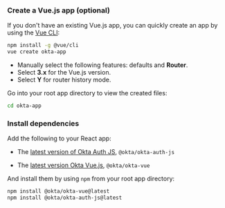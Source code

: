 ### Create a Vue.js app (optional)

If you don't have an existing Vue.js app, you can quickly create an app by using the [Vue CLI](https://cli.vuejs.org/guide/installation.html):

```bash
npm install -g @vue/cli
vue create okta-app
```

* Manually select the following features: defaults and **Router**.
* Select **3.x** for the Vue.js version.
* Select **Y** for router history mode.

Go into your root app directory to view the created files:

```bash
cd okta-app
```

### Install dependencies

Add the following to your React app:

* The [latest version of Okta Auth JS](https://github.com/okta/okta-auth-js/releases), `@okta/okta-auth-js`

* The [latest version Okta Vue.js](https://github.com/okta/okta-vue/releases), `@okta/okta-vue`

And install them by using `npm` from your root app directory:

```bash
npm install @okta/okta-vue@latest
npm install @okta/okta-auth-js@latest
```

